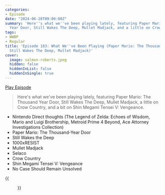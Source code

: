 ```yaml
---
categories:
- Episode
date: "2024-06-28T09:00:00Z"
summary: 'Here''s what we''ve been playing lately, featuring Paper Mario: The Thousand
  Year Door, Still Wakes The Deep, Mullet Madjack, and a little on Crow Country.'
tags:
- WWBP
- Regular
title: 'Episode 183: What We''ve Been Playing (Paper Mario: The Thousand Year Door,
  Still Wakes The Deep, Mullet Madjack)'
cover: 
  image: salmon-roberts.jpeg
  hidden: false
  hiddenInList: false
  hiddenInSingle: true
---
```


[Play Episode](https://www.patreon.com/posts/episode-183-what-107015027)
> Here's what we've been playing lately, featuring Paper Mario: The Thousand Year Door, Still Wakes The Deep, Mullet Madjack, a little on Crow Country, and a bit on Shin Megami Tensei V: Vengeance.

- Nintendo Direct thoughts (The Legend of Zelda: Echoes of Wisdom, Mario and Luigi Brothership, Metroid Prime 4 Beyond, Ace Attorney Investigations Collection)
- Paper Mario: The Thousand-Year Door
- Still Wakes the Deep
- 1000xRESIST
- Mullet Madjack
- Selaco
- Crow Country
- Shin Megami Tensei V: Vengeance
- No Case Should Remain Unsolved

{{<figure 
    src="salmon-roberts.jpeg" 
    caption="Image Credit: Bjorn" 
    alt="Salmon Roberts">}}